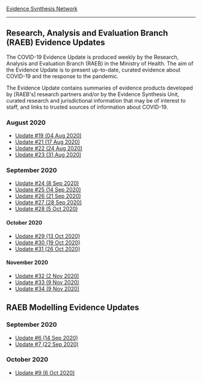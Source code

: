 
[Evidence Synthesis Network](https://esnetwork.ca/)

----

## Research, Analysis and Evaluation Branch (RAEB) Evidence Updates

The COVID-19 Evidence Update is produced weekly by the Research,
Analysis and Evaluation Branch (RAEB) in the Ministry of Health. The
aim of the Evidence Update is to present up-to-date, curated evidence
about COVID-19 and the response to the pandemic.

The Evidence Update contains summaries of evidence products developed
by [RAEB's] research partners and/or by the Evidence Synthesis Unit,
curated research and jurisdictional information that may be of
interest to staff, and links to trusted sources of information about
COVID-19.

### August 2020

- [Update #19 (04 Aug 2020)](./RAEB_19_2020-08-04.pdf)
- [Update #21 (17 Aug 2020)](./RAEB_21_2020-08-17.pdf)
- [Update #22 (24 Aug 2020)](./RAEB_22_2020-08-24.pdf)
- [Update #23 (31 Aug 2020)](./RAEB_23_2020-08-31.pdf)

### September 2020

- [Update #24 (8 Sep 2020)](./RAEB_24_2020-09-08.pdf)
- [Update #25 (14 Sep 2020)](./RAEB_25_2020-09-14.pdf)
- [Update #26 (21 Sep 2020)](./RAEB_26_2020-09-21.pdf)
- [Update #27 (28 Sep 2020)](./RAEB_27_2020-09-28.pdf)
- [Update #28 (5 Oct 2020)](./RAEB_28_2020-10-05.pdf)

#### October 2020

- [Update #29 (13 Oct 2020)](./RAEB_29_2020-10-13.pdf)
- [Update #30 (19 Oct 2020)](./RAEB_30_2020-10-19.pdf)
- [Update #31 (26 Oct 2020)](./RAEB_31_2020-10-26.pdf)

#### November 2020

- [Update #32 (2 Nov 2020)](./RAEB_32_2020-11-02.pdf)
- [Update #33 (9 Nov 2020)](./RAEB_33_2020-11-09.pdf)
- [Update #34 (9 Nov 2020)](./RAEB_34_2020-11-16.pdf)

## RAEB Modelling Evidence Updates

### September 2020

- [Update #6 (14 Sep 2020)](./RAEB_Modelling_06_2020-09-14.pdf)
- [Update #7 (22 Sep 2020)](./RAEB_Modelling_07_2020-09-22.pdf)

### October 2020

- [Update #9 (6 Oct 2020)](./RAEB_Modelling_09_2020-10-06.pdf)
